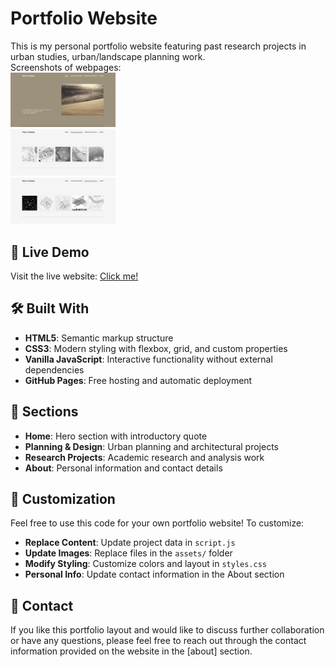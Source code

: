 # Portfolio Website
This is my personal portfolio website featuring past research projects in urban studies, urban/landscape planning work.<br>
Screenshots of webpages:<br>
<img src="assets/other/WebScreenshot_1.jpg" width="33.33%"><br>
<img src="assets/other/WebScreenshot_2.jpg" width="33.33%"><br>
<img src="assets/other/WebScreenshot_3.jpg" width="33.33%"><br>

## 🚀 Live Demo
Visit the live website: [Click me!](https://yileics.github.io/portfolio/)


## 🛠️ Built With
- **HTML5**: Semantic markup structure
- **CSS3**: Modern styling with flexbox, grid, and custom properties
- **Vanilla JavaScript**: Interactive functionality without external dependencies
- **GitHub Pages**: Free hosting and automatic deployment


## 🎨 Sections
- **Home**: Hero section with introductory quote
- **Planning & Design**: Urban planning and architectural projects
- **Research Projects**: Academic research and analysis work
- **About**: Personal information and contact details


## 🔧 Customization
Feel free to use this code for your own portfolio website! To customize:

- **Replace Content**: Update project data in `script.js`
- **Update Images**: Replace files in the `assets/` folder
- **Modify Styling**: Customize colors and layout in `styles.css`
- **Personal Info**: Update contact information in the About section


## 📧 Contact
If you like this portfolio layout and would like to discuss further collaboration or have any questions, please feel free to reach out through the contact information provided on the website in the [about] section.
